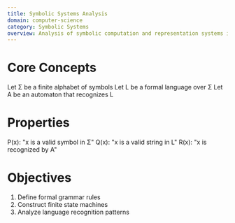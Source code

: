 ```yaml
---
title: Symbolic Systems Analysis
domain: computer-science
category: Symbolic Systems
overview: Analysis of symbolic computation and representation systems in artificial intelligence and formal languages.
---
```


# Core Concepts
Let Σ be a finite alphabet of symbols
Let L be a formal language over Σ
Let A be an automaton that recognizes L

# Properties
P(x): "x is a valid symbol in Σ"
Q(x): "x is a valid string in L"
R(x): "x is recognized by A"

# Objectives
1. Define formal grammar rules
2. Construct finite state machines
3. Analyze language recognition patterns